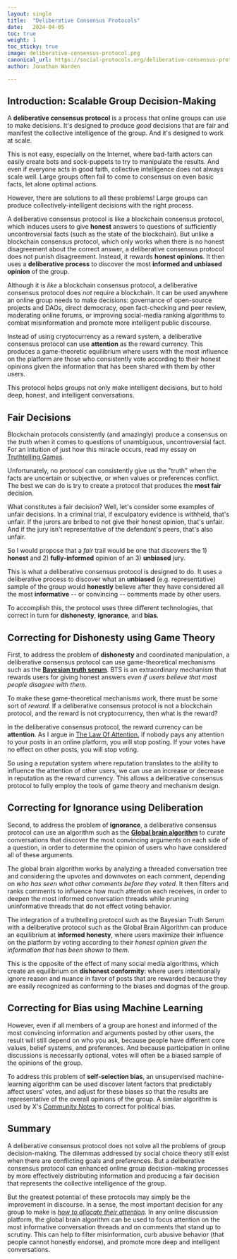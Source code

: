 ```yaml
---
layout: single
title:  "Deliberative Consensus Protocols"
date:   2024-04-05
toc: true
weight: 1 
toc_sticky: true
image: deliberative-consensus-protocol.png
canonical_url: https://social-protocols.org/deliberative-consensus-protocols
author: Jonathan Warden

---
```


## Introduction: Scalable Group Decision-Making

A **deliberative consensus protocol** is a process that online groups can use to make decisions. It's designed to produce *good* decisions that are fair and manifest the collective intelligence of the group. And it's designed to work at scale.

This is not easy, especially on the Internet, where bad-faith actors can easily create bots and sock-puppets to try to manipulate the results. And even if everyone acts in good faith, collective intelligence does not always scale well. Large groups often fail to come to consensus on even basic facts, let alone optimal actions.

However, there are solutions to all these problems! Large groups can produce collectively-intelligent decisions with the right process.

<!--
A deliberative consensus protocol is like a blockchain consensus protocol, which uses game theory to produce consensus on questions of fact even in the face of bad-faith, manipulative behavior. But unlike a blockchain protocol, which online works for uncontroversial facts for which there is no honest disagreement, a deliberative consensus protocol works even when there is disagreement, using a **deliberative process** to discover the **honest and informed consensus**, and an unbiased machine learning algorithm. Finally, it **debiases** the results using an unsupervised machine-learning algorithm similar to the one used by X's Community Notes.

A deliberative consensus protocol is like a blockchain consensus protocol in that induces users to give **honest** answers (e.g. about the true state of the blockchain). But instead of depending on unanimous agreement on uncontroversial facts, it does not punish disagreement. Instead, it rewards users for (anonymously) giving **honest opinion**. It then uses a **deliberative process** to determine an **informed and unbiased consensus**.

-->

A deliberative consensus protocol is like a blockchain consensus protocol, which induces users to give **honest** answers to questions of sufficiently uncontroversial facts (such as the state of the blockchain). But unlike a blockchain consensus protocol, which only works when there is no honest disagreement about the correct answer, a deliberative consensus protocol does not punish disagreement. Instead, it rewards **honest opinions**. It then uses a **deliberative process** to discover the most **informed and unbiased opinion** of the group.

Although it is *like* a blockchain consensus protocol, a deliberative consensus protocol does *not* require a blockchain. It can be used anywhere an online group needs to make decisions: governance of open-source projects and DAOs, direct democracy, open fact-checking and peer review, moderating online forums, or improving social-media ranking algorithms to combat misinformation and promote more intelligent public discourse. 

Instead of using cryptocurrency as a reward system, a deliberative consensus protocol can use **attention** as the reward currency. This produces a game-theoretic equilibrium where users with the most influence on the platform are those who consistently vote according to their honest opinions given the information that has been shared with them by other users. 

This protocol helps groups not only make intelligent decisions, but to hold deep, honest, and intelligent conversations.

## Fair Decisions

Blockchain protocols consistently (and amazingly) produce a consensus on the *truth* when it comes to questions of unambiguous, uncontroversial fact. For an intuition of just how this miracle occurs, read my essay on [Truthtelling Games](/truthtelling-games). 

Unfortunately, no protocol can consistently give us the "truth" when the facts are uncertain or subjective, or when values or preferences conflict. The best we can do is try to create a protocol that produces the **most fair** decision.

What constitutes a fair decision? Well, let's consider some examples of unfair decisions. In a criminal trial, if exculpatory evidence is withheld, that's unfair. If the jurors are bribed to not give their honest opinion, that's unfair. And if the jury isn't representative of the defendant's peers, that's also unfair. 

So I would propose that a *fair* trail would be one that discovers the 1) **honest** and 2) **fully-informed** opinion of an 3) **unbiased** jury.

This is what a deliberative consensus protocol is designed to do. It uses a deliberative process to discover what an **unbiased** (e.g. representative) sample of the group would **honestly** believe after they have considered all the most **informative** -- or convincing -- comments made by other users.

To accomplish this, the protocol uses three different technologies, that correct in turn for **dishonesty**, **ignorance**, and **bias**.

## Correcting for Dishonesty using Game Theory

First, to address the problem of **dishonesty** and coordinated manipulation, a deliberative consensus protocol can use game-theoretical mechanisms such as the [**Bayesian truth serum**](https://nel.mit.edu/bayesian-truth-serum/). BTS is an extraordinary mechanism that rewards users for giving honest answers *even if users believe that most people disagree with them*.

To make these game-theoretical mechanisms work, there must be some sort of *reward*. If a deliberative consensus protocol is not a blockchain protocol, and the reward is not cryptocurrency, then what is the reward?

In the deliberative consensus protocol, the reward currency can be **attention**. As I argue in [The Law Of Attention](/the-law-of-attention), if nobody pays any attention to your posts in an online platform, you will stop posting. If your votes have no effect on other posts, you will stop voting.

So using a reputation system where reputation translates to the ability to influence the attention of other users, we can use an increase or decrease in reputation as the reward currency. This allows a deliberative consensus protocol to fully employ the tools of game theory and mechanism design.

## Correcting for Ignorance using Deliberation

Second, to address the problem of **ignorance**, a deliberative consensus protocol can use an algorithm such as the [**Global brain algorithm**](https://social-protocols.org/global-brain/) to curate conversations that discover the most convincing arguments on each side of a question, in order to determine the opinion of users who have considered all of these arguments. 

The global brain algorithm works by analyzing a threaded conversation tree and considering the upvotes and downvotes on each comment, depending on *who has seen what other comments before they voted*. It then filters and ranks comments to influence how much attention each receives, in order to deepen the most informed conversation threads while pruning uninformative threads that do not effect voting behavior. 

The integration of a truthtelling protocol such as the Bayesian Truth Serum with a deliberative protocol such as the Global Brain Algorithm can produce an equilibrium at **informed honesty**, where users maximize their influence on the platform by voting according to their *honest opinion given the information that has been shown to them*.

This is the opposite of the effect of many social media algorithms, which create an equilibrium on **dishonest conformity**: where users intentionally ignore reason and nuance in favor of posts that are rewarded because they are easily recognized as conforming to the biases and dogmas of the group.


## Correcting for Bias using Machine Learning

However, even if all members of a group are honest and informed of the most convincing information and arguments posted by other users, the result will still depend on who you ask, because people have different core values, belief systems, and preferences. And because participation in online discussions is necessarily optional, votes will often be a biased sample of the opinions of the group.

To address this problem of **self-selection bias**, an unsupervised machine-learning algorithm can be used discover latent factors that predictably affect users' votes, and adjust for these biases so that the results are representative of the overall opinions of the group. A similar algorithm is used by X's [Community Notes](https://communitynotes.x.com/guide/en/about/introduction) to correct for political bias.


## Summary

A deliberative consensus protocol does not solve all the problems of group decision-making. The dilemmas addressed by social choice theory still exist when there are conflicting goals and preferences. But a deliberative consensus protocol can enhanced online group decision-making processes by more effectively distributing information and producing a fair decision that represents the collective intelligence of the group.

But the greatest potential of these protocols may simply be the improvement in discourse. In a sense, the most important decision for any group to make is [*how to allocate their attention*](/what-deserves-our-attention). In any online discussion platform, the global brain algorithm can be used to focus attention on the most informative conversation threads and on comments that stand up to scrutiny. This can help to filter misinformation, curb abusive behavior (that people cannot honestly endorse), and promote more deep and intelligent conversations.

